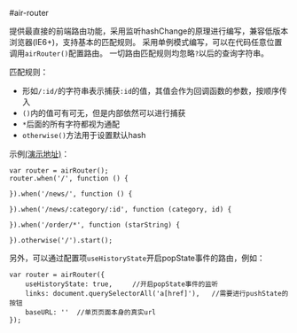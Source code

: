 #air-router

提供最直接的前端路由功能，采用监听hashChange的原理进行编写，兼容低版本浏览器(IE6+)，支持基本的匹配规则。
采用单例模式编写，可以在代码任意位置调用`airRouter()`配置路由。
一切路由匹配规则均忽略`?`以后的查询字符串。

匹配规则：

* 形如`/:id/`的字符串表示捕获`:id`的值，其值会作为回调函数的参数，按顺序传入
* `()`内的值可有可无，但是内部依然可以进行捕获
* `*`后面的所有字符都视为通配
* `otherwise()`方法用于设置默认hash

示例[(演示地址)](https://liyu365.github.io/air-router/demo)：

```
var router = airRouter();
router.when('/', function () {
    
}).when('/news/', function () {
    
}).when('/news/:category/:id', function (category, id) {
    
}).when('/order/*', function (starString) {
    
}).otherwise('/').start();
```

另外，可以通过配置项`useHistoryState`开启popState事件的路由，例如：

```
var router = airRouter({
    useHistoryState: true,     //开启popState事件的监听
    links: document.querySelectorAll('a[href]'),   //需要进行pushState的按钮
    baseURL: ''  //单页页面本身的真实url
});
```